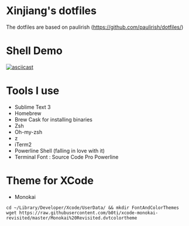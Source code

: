 # Xinjiang's dotfiles

The dotfiles are based on paulirish (https://github.com/paulirish/dotfiles/)

# Shell Demo
[![asciicast](https://asciinema.org/a/31004.png)](https://asciinema.org/a/31004)

# Tools I use

- Sublime Text 3
- Homebrew
- Brew Cask for installing binaries
- Zsh
- Oh-my-zsh
- z
- iTerm2
- Powerline Shell (falling in love with it)
- Terminal Font : Source Code Pro Powerline

# Theme for XCode

- Monokai

```
cd ~/Library/Developer/Xcode/UserData/ && mkdir FontAndColorThemes
wget https://raw.githubusercontent.com/b0ti/xcode-monokai-revisited/master/Monokai%20Revisited.dvtcolortheme

```
